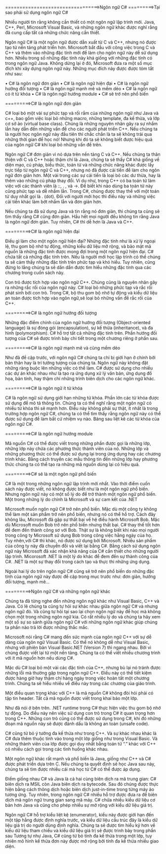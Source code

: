=================================>Ngôn ngữ C#
=========>Tại sao phải sử dụng ngôn ngữ C#

Nhiều người tin rằng không cần thiết có một ngôn ngữ lập trình mới. Java, C++, Perl,
Microsoft Visual Basic, và những ngôn ngữ khác được nghĩ rằng đã cung cấp tất cả
những chức năng cần thiết.

Ngôn ngữ C# là một ngôn ngữ được dẫn xuất từ C và C++, nhưng nó được tạo từ nền
tảng phát triển hơn. Microsoft bắt đầu với công việc trong C và C++ và thêm vào những
đặc tính mới để làm cho ngôn ngữ này dễ sử dụng hơn. Nhiều trong số những đặc
tính này khá giống với những đặc tính có trong ngôn ngữ Java. Không dừng lại ở đó,
Microsoft đưa ra một số mục đích khi xây dựng ngôn ngữ này. Những mục đích này
được được tóm tắt như sau:

• C# là ngôn ngữ đơn giản
• C# là ngôn ngữ hiện đại
• C# là ngôn ngữ hướng đối tượng
• C# là ngôn ngữ mạnh mẽ và mềm dẻo
• C# là ngôn ngữ có ít từ khóa
• C# là ngôn ngữ hướng module
• C# sẽ trở nên phổ biến

=========>C# là ngôn ngữ đơn giản

C# loại bỏ một vài sự phức tạp và rối rắm của những ngôn ngữ như Java và c++, bao
gồm việc loại bỏ những macro, những template, đa kế thừa, và lớp cơ sở ảo (virtual base
class). Chúng là những nguyên nhân gây ra sự nhầm lẫn hay dẫn đến những vấn đề cho
các người phát triển C++. Nếu chúng ta là người học ngôn ngữ này đầu tiên thì chắc
chắn là ta sẽ không trải qua những thời gian để học nó! Nhưng khi đó ta sẽ không biết
được hiệu quả của ngôn ngữ C# khi loại bỏ những vấn đề trên.

Ngôn ngữ C# đơn giản vì nó dựa trên nền tảng C và C++. Nếu chúng ta thân thiện với C
và C++ hoậc thậm chí là Java, chúng ta sẽ thấy C# khá giống về diện mạo, cú pháp, biểu
thức, toán tử và những chức năng khác được lấy trực tiếp từ ngôn ngữ C và C++, nhưng
nó đã được cải tiến để làm cho ngôn ngữ đơn giản hơn. Một vài trong các sự cải tiến là
loại bỏ các dư thừa, hay là thêm vào những cú pháp thay đổi. Ví dụ như, trong C++ có
ba toán tử làm việc với các thành viên là ::, . , và ->. Để biết khi nào dùng ba toán tử này
cũng phức tạp và dễ nhầm lẫn. Trong C#, chúng được thay thế với một toán tử duy nhất
gọi là . (dot). Đối với người mới học thì điều này và những việc cải tiến khác làm bớt
nhầm lẫn và đơn giản hơn.

Nếu chúng ta đã sử dụng Java và tin rằng nó đơn giản, thì chúng ta cũng sẽ tìm thấy
rằng C# cũng đơn giản. Hầu hết mọi người đều không tin rằng Java là ngôn ngữ đơn
giản. Tuy nhiên, C# thì dễ hơn là Java và C++.

=========>C# là ngôn ngữ hiện đại

Điều gì làm cho một ngôn ngữ hiện đại? Những đặc tính như là xử lý ngoại lệ, thu gom
bộ nhớ tự động, những kiểu dữ liệu mở rộng, và bảo mật mã nguồn là những đặc tính
được mong đợi trong một ngôn ngữ hiện đại. C# chứa tất cả những đặc tính trên. Nếu
là người mới học lập trình có thể chúng ta sẽ cảm thấy những đặc tính trên phức tạp và
khó hiểu. Tuy nhiên, cũng đừng lo lắng chúng ta sẽ dần dần được tìm hiểu những đặc
tính qua các chương trong cuốn sách này.

Con trỏ được tích hợp vào ngôn ngữ C++. Chúng cũng là nguyên nhân gây ra những
rắc rối của ngôn ngữ này. C# loại bỏ những phức tạp và rắc rối phát sinh bởi con trỏ.
Trong C#, bộ thu gom bộ nhớ tự động và kiểu dữ liệu an toàn được tích hợp vào ngôn
ngữ,sẽ loại bỏ những vấn đề rắc rối của C++.

=========>C# là ngôn ngữ hướng đối tượng

Những đặc điểm chính của ngôn ngữ hướng đối tượng (Object-oriented language) là sự
đóng gói (encapsulation), sự kế thừa (inheritance), và đa hình (polymorphism). C# hỗ
trợ tất cả những đặc tính trên. Phần hướng đối tượng của C# sẽ được trình bày chi tiết
trong một chương riêng ở phần sau.

=========>C# là ngôn ngữ mạnh mẽ và cũng mềm dẻo

Như đã đề cập trước, với ngôn ngữ C# chúng ta chỉ bị giới hạn ở chính bởi bản thân hay
là trí tưởng tượng của chúng ta. Ngôn ngữ này không đặt những ràng buộc lên những
việc có thể làm. C# được sử dụng cho nhiều các dự án khác nhau như là tạo ra ứng dụng
xử lý văn bản, ứng dụng đồ họa, bản tính, hay thậm chí những trình biên dịch cho các
ngôn ngữ khác.

=========>C# là ngôn ngữ ít từ khóa

C# là ngôn ngữ sử dụng giới hạn những từ khóa. Phần lớn các từ khóa được sử dụng để
mô tả thông tin. Chúng ta có thể nghĩ rằng một ngôn ngữ có nhiều từ khóa thì sẽ mạnh
hơn. Điều này không phải sự thật, ít nhất là trong trường hợp ngôn ngữ C#, chúng ta có
thể tìm thấy rằng ngôn ngữ này có thể được sử dụng để làm bất cứ nhiệm vụ nào. Bảng
sau liệt kê các từ khóa của ngôn ngữ C#.

=========>C# là ngôn ngữ hướng module

Mã nguồn C# có thể được viết trong những phần được gọi là những lớp, những lớp này
chứa các phương thức thành viên của nó. Những lớp và những phương thức có thể được
sử dụng lại trong ứng dụng hay các chương trình khác. Bằng cách truyền các mẫu thông
tin đến những lớp hay phương thức chúng ta có thể tạo ra những mã nguồn dùng lại có
hiệu quả.

=========>C# sẽ là một ngôn ngữ phổ biến

C# là một trong những ngôn ngữ lập trình mới nhất. Vào thời điểm cuốn sách này được
viết, nó không được biết như là một ngôn ngữ phổ biến. Nhưng ngôn ngữ này có một số
lý do để trở thành một ngôn ngữ phổ biến. Một trong những lý do chính là Microsoft và
sự cam kết của .NET

Microsoft muốn ngôn ngữ C# trở nên phổ biến. Mặc dù một công ty không thể làm một
sản phẩm trở nên phổ biến, nhưng nó có thể hỗ trợ. Cách đây không lâu, Microsoft đã
gặp sự thất bại về hệ điều hành Microsoft Bob. Mặc dù Microsoft muốn Bob trở nên
phổ biến nhưng thất bại. C# thay thế tốt hơn để đem đến thành công sơ với Bob. Thật sự
là không biết khi nào mọi người trong công ty Microsoft sử dụng Bob trong công việc
hằng ngày của họ. Tuy nhên,với C# thì khác, nó được sử dụng bởi Microsoft. Nhiều sản
phẩm của công ty này đã chuyển đổi và viết lại bằng C#. Bằng cách sử dụng ngôn ngữ
này Microsoft đã xác nhận khả năng của C# cần thiết cho những người lập trình.
Micorosoft .NET là một lý do khác để đem đến sự thành công của C#. .NET là một sự
thay đổi trong cách tạo và thực thi những ứng dụng.

Ngoài hai lý do trên ngôn ngữ C# cũng sẽ trở nên phổ biến do những đặc tính của ngôn
ngữ này được đề cập trong mục trước như: đơn giản, hướng đối tượng, mạnh mẽ...

=========>Ngôn ngữ C# và những ngôn ngữ khác

Chúng ta đã từng nghe đến những ngôn ngữ khác như Visual Basic, C++ và Java. Có lẽ
chúng ta cũng tự hỏi sự khác nhau giữa ngôn ngữ C# và nhưng ngôn ngữ đó. Và cũng tự
hỏi tại sao lại chọn ngôn ngữ này để học mà không chọn một trong những ngôn ngữ kia.
Có rất nhiều lý do và chúng ta hãy xem một số sự so sánh giữa ngôn ngữ C# với những
ngôn ngữ khác giúp chúng ta phần nào trả lời được những thắc mắc.

Microsoft nói rằng C# mang đến sức mạnh của ngôn ngữ C++ với sự dễ dàng của ngôn
ngữ Visual Basic. Có thể nó không dễ như Visual Basic, nhưng với phiên bản Visual
Basic.NET (Version 7) thì ngang nhau. Bởi vì chúng được viết lại từ một nền tảng.
Chúng ta có thể viết nhiều chương trình với ít mã nguồn hơn nếu dùng C#.

Mặc dù C# loại bỏ một vài các đặc tính của C++, nhưng bù lại nó tránh được những lỗi
mà thường gặp trong ngôn ngữ C++. Điều này có thể tiết kiệm được hàng giờ hay thậm
chí hàng ngày trong việc hoàn tất một chương trình. Chúng ta sẽ hiểu nhiều về điều này
trong các chương của giáo trình.

Một điều quan trọng khác với C++ là mã nguồn C# không đòi hỏi phải có tập tin header.
Tất cả mã nguồn được viết trong khai báo một lớp.

Như đã nói ở bên trên. .NET runtime trong C# thực hiện việc thu gom bộ nhớ tự động.
Do điều này nên việc sử dụng con trỏ trong C# ít quan trọng hơn trong C++. Những con
trỏ cũng có thể được sử dụng trong C#, khi đó những đoạn mã nguồn này sẽ được đánh
dấu là không an toàn (unsafe code).

C# cũng từ bỏ ý tưởng đa kế thừa như trong C++. Và sự khác nhau khác là C# đưa thêm
thuộc tính vào trong một lớp giống như trong Visual Basic. Và những thành viên của
lớp được gọi duy nhất bằng toán tử “.” khác với C++ có nhiều cách gọi trong các tình
huống khác nhau.

Một ngôn ngữ khác rất mạnh và phổ biến là Java, giống như C++ và C# được phát triển
dựa trên C. Nếu chúng ta quyết định sẽ học Java sau này, chúng ta sẽ tìm được nhiều cái
mà học từ C# có thể được áp dụng.

Điểm giống nhau C# và Java là cả hai cùng biên dịch ra mã trung gian: C# biên dịch
ra MSIL còn Java biên dịch ra bytecode. Sau đó chúng được thực hiện bằng cách thông
dịch hoặc biên dịch just-in-time trong từng máy ảo tương ứng. Tuy nhiên, trong ngôn
ngữ C# nhiều hỗ trợ được đưa ra để biên dịch mã ngôn ngữ trung gian sang mã máy. C#
chứa nhiều kiểu dữ liệu cơ bản hơn Java và cũng cho phép nhiều sự mở rộng với kiểu
dữ liệu giá trị.

Ngôn ngữ C# hỗ trợ kiểu liệt kệ (enumerator), kiểu này được giới hạn đến một tập hằng
được định nghĩa trước, và kiểu dữ liệu cấu trúc đây là kiểu dữ liệu giá trị do người dùng
định nghĩa. Chúng ta sẽ được tìm hiểu kỹ hơn về kiểu dữ liệu tham chiếu và kiểu dữ liệu
giá trị sẽ được trình bày trong phần sau
Tương tự như Java, C# cũng từ bỏ tính đa kế thừa trong một lớp, tuy nhiên mô hình kế
thừa đơn này được mở rộng bởi tính đa kế thừa nhiều giao diện.
